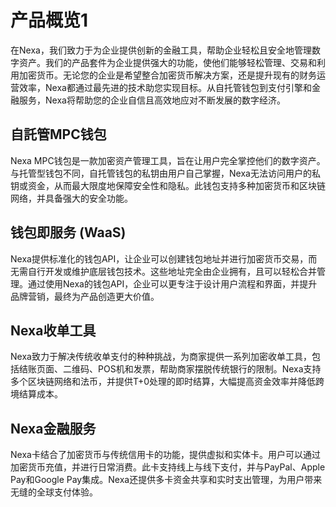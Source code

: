 # 产品概览1

在Nexa，我们致力于为企业提供创新的金融工具，帮助企业轻松且安全地管理数字资产。我们的产品套件为企业提供强大的功能，使他们能够轻松管理、交易和利用加密货币。无论您的企业是希望整合加密货币解决方案，还是提升现有的财务运营效率，Nexa都通过最先进的技术助您实现目标。从自托管钱包到支付引擎和金融服务，Nexa将帮助您的企业自信且高效地应对不断发展的数字经济。

## **自託管MPC钱包**

Nexa MPC钱包是一款加密资产管理工具，旨在让用户完全掌控他们的数字资产。与托管型钱包不同，自托管钱包的私钥由用户自己掌握，Nexa无法访问用户的私钥或资金，从而最大限度地保障安全性和隐私。此钱包支持多种加密货币和区块链网络，并具备强大的安全功能。

## **钱包即服务 (WaaS)**

Nexa提供标准化的钱包API，让企业可以创建钱包地址并进行加密货币交易，而无需自行开发或维护底层钱包技术。这些地址完全由企业拥有，且可以轻松合并管理。通过使用Nexa的钱包API，企业可以更专注于设计用户流程和界面，并提升品牌营销，最终为产品创造更大价值。

## **Nexa收单工具**

Nexa致力于解决传统收单支付的种种挑战，为商家提供一系列加密收单工具，包括结账页面、二维码、POS机和发票，帮助商家摆脱传统银行的限制。Nexa支持多个区块链网络和法币，并提供T+0处理的即时结算，大幅提高资金效率并降低跨境结算成本。

## **Nexa金融服务**

Nexa卡结合了加密货币与传统信用卡的功能，提供虚拟和实体卡。用户可以通过加密货币充值，并进行日常消费。此卡支持线上与线下支付，并与PayPal、Apple Pay和Google Pay集成。Nexa还提供多卡资金共享和实时支出管理，为用户带来无缝的全球支付体验。
